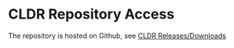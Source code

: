 # CLDR Repository Access

The repository is hosted on Github, see [CLDR
Releases/Downloads](http://cldr.unicode.org/index/downloads#Repository_Organization)
